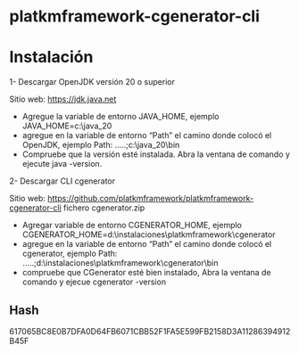 # platkmframework-cgenerator-cli


# Instalación

1- Descargar OpenJDK versión 20 o superior

Sitio web: https://jdk.java.net

-	Agregue la variable de entorno JAVA_HOME, ejemplo JAVA_HOME=c:\java_20
-	 agregue en la variable de entorno “Path” el camino donde colocó el OpenJDK, ejemplo Path: .....;c:\java_20\bin
-	 Compruebe que la versión esté instalada. Abra la ventana de comando y ejecute java -version.



2- Descargar CLI cgenerator

Sitio web: https://github.com/platkmframework/platkmframework-cgenerator-cli
fichero cgenerator.zip

-	Agregar variable de entorno CGENERATOR_HOME, ejemplo  CGENERATOR_HOME=d:\instalaciones\platkmframework\cgenerator
-	 agregue en la variable de entorno “Path” el camino donde colocó el cgenerator, ejemplo Path: .....;d:\instalaciones\platkmframework\cgenerator\bin
-	 compruebe que CGenerator esté bien instalado, Abra la ventana de comando y ejecue cgenerator -version




 
Hash
----
617065BC8E0B7DFA0D64FB6071CBB52F1FA5E599FB2158D3A11286394912B45F
